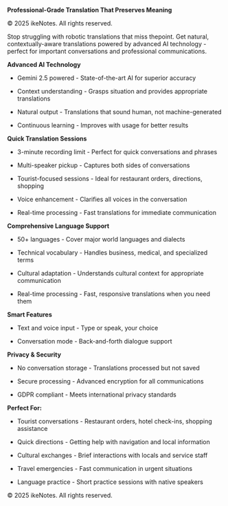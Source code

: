 **Professional-Grade Translation That Preserves Meaning**

© 2025 ikeNotes. All rights reserved.

Stop struggling with robotic translations that miss thepoint. Get natural, contextually-aware translations powered by advanced AI technology - perfect for important conversations and professional communications.

**Advanced AI Technology**

*   Gemini 2.5 powered - State-of-the-art AI for superior accuracy
    
*   Context understanding - Grasps situation and provides appropriate translations
    
*   Natural output - Translations that sound human, not machine-generated
    
*   Continuous learning - Improves with usage for better results
    

**Quick Translation Sessions**

*   3-minute recording limit - Perfect for quick conversations and phrases
    
*   Multi-speaker pickup - Captures both sides of conversations
    
*   Tourist-focused sessions - Ideal for restaurant orders, directions, shopping
    
*   Voice enhancement - Clarifies all voices in the conversation
    
*   Real-time processing - Fast translations for immediate communication
    

**Comprehensive Language Support**

*   50+ languages - Cover major world languages and dialects
    
*   Technical vocabulary - Handles business, medical, and specialized terms
    
*   Cultural adaptation - Understands cultural context for appropriate communication
    
*   Real-time processing - Fast, responsive translations when you need them
    

**Smart Features**

*   Text and voice input - Type or speak, your choice
    
*   Conversation mode - Back-and-forth dialogue support
    

**Privacy & Security**

*   No conversation storage - Translations processed but not saved
    
*   Secure processing - Advanced encryption for all communications
    
*   GDPR compliant - Meets international privacy standards
    

**Perfect For:**

*   Tourist conversations - Restaurant orders, hotel check-ins, shopping assistance
    
*   Quick directions - Getting help with navigation and local information
    
*   Cultural exchanges - Brief interactions with locals and service staff
    
*   Travel emergencies - Fast communication in urgent situations
    
*   Language practice - Short practice sessions with native speakers
    

© 2025 ikeNotes. All rights reserved.
